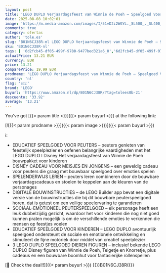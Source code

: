 ```yaml
---
layout: post
title: 'LEGO DUPLO Verjaardagsfeest van Winnie de Poeh – Speelgoed Voor Fijne Motoriek Voor Peuters Vanaf 1 Jaar – Incl. Cijferstenen en 3 Dieren Figuren  Waaronder Teigetje en Knorretje – 10457'
date: 2025-08-08 10:02:01
image: 'https://m.media-amazon.com/images/I/51vD2i2WGYL._SL500_._SL400_.jpg'
comments: true
category: ofertas
author: 'tole.es'
slug: 'B01N6CJ38R-nl LEGO DUPLO Verjaardagsfeest van Winnie de Poeh – Speelgoed...'
sku: 'B01N6CJ38R-nl'
tags: [ '6d2fcb45-df05-499f-9780-9477bed321a6_0','6d2fcb45-df05-499f-9780-9477bed321a6_501','Arborist Merchandising Root','Bouw- & constructiespeelgoed','Creatieve spellen','Educatief speelgoed','Montessori','Self Service','Special Features Stores','Speelgoed & spellen','Speelgoedbouwsets','lego','🇳🇱', ]
actualPrice: 13.21 EUR
currency: EUR
price: 13.21
comparePrice: 19.99 EUR
prodname: 'LEGO DUPLO Verjaardagsfeest van Winnie de Poeh – Speelgoed Voor Fijne Motoriek Voor Peuters Vanaf 1 Jaar – Incl. Cijferstenen en 3 Dieren Figuren  Waaronder Teigetje en Knorretje – 10457'
country: 'nl'
flag: '🇳🇱'
brand: 'LEGO'
buyurl: 'https://www.amazon.nl/dp/B01N6CJ38R/?tag=tolees0b-21'
descuento: '33.92'
average: '13.21'
---
```


You've got [{{< param title >}}]({{< param buyurl >}}) at the following link:

[![{{< param prodname >}}]({{< param image >}})]({{< param buyurl >}})

ℹ️:

- EDUCATIEF SPEELGOED VOOR PEUTERS – peuters genieten van feestelijk speelplezier en oefenen belangrijke vaardigheden met het LEGO DUPLO ǀ Disney Het verjaardagsfeest van Winnie de Poeh bouwpakket voor kinderen
- DISNEY CADEAU VOOR MEISJES EN JONGENS – een geweldig cadeau voor peuters die graag met bouwbaar speelgoed over emoties spelen
- SPELENDERWIJS LEREN – peuters leren combineren door de bouwbare verjaardagscadeaus en stoelen te koppelen aan de kleuren van de personages
- DIGITALE BOUWINSTRUCTIES – de LEGO Builder app bevat een digitale versie van de bouwinstructies die bij dit bouwbare peuterspeelgoed horen, dat is getest om een veilige speelervaring te garanderen
- SOCIAAL-EMOTIONEEL PEUTERSPEELGOED – elk personage heeft een leuk dubbelzijdig gezicht, waardoor het voor kinderen die nog niet goed kunnen praten mogelijk is om de verschillende emoties te verkennen die mensen op feestjes voelen
- EDUCATIEF SPEELGOED VOOR KINDEREN – LEGO DUPLO avontuurlijk speelgoed ondersteunt de sociale en emotionele ontwikkeling en stimuleert de fijne motoriek door middel van creatief speelplezier
- 3 LEGO DUPLO SPEELGOED DIEREN FIGUREN – inclusief bekende LEGO DUPLO Disney figuren van Winnie de Poeh, Teigetje en Knorretje, plus cadeaus en een bouwbare boomhut voor fantasierijke rollenspellen

[🛒 Check the deal!!]({{< param buyurl >}})
{{<world>}}B01N6CJ38R{{</world>}}
